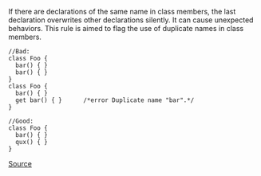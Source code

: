 If there are declarations of the same name in class members, the last declaration overwrites other declarations silently. It can cause unexpected behaviors.
This rule is aimed to flag the use of duplicate names in class members.

```
//Bad:
class Foo {
  bar() { }
  bar() { }
}
class Foo {
  bar() { }
  get bar() { }      /*error Duplicate name "bar".*/
}

//Good:
class Foo {
  bar() { }
  qux() { }
}

```

[Source](http://eslint.org/docs/rules/no-dupe-class-members)
